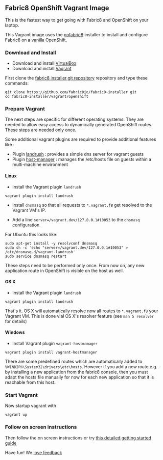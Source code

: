 ## Fabric8 OpenShift Vagrant Image

This is the fastest way to get going with Fabric8 and OpenShift on your laptop.

This Vagrant image uses the [gofabric8](https://github.com/fabric8io/gofabric8) installer to install and configure Fabric8 on a vanilla OpenShift.

### Download and Install

* Download and install [VirtualBox](https://www.virtualbox.org/wiki/Downloads)
* Download and install [Vagrant](http://www.vagrantup.com/downloads.html)

First clone the [fabric8 installer git repository](https://github.com/fabric8io/fabric8-installer) repository and type these commands:

```
git clone https://github.com/fabric8io/fabric8-installer.git
cd fabric8-installer/vagrant/openshift
```

### Prepare Vagrant

The next steps are specific for different operating systems. They are needed to allow easy access to
dynamically generated OpenShift routes. These steps are needed only once.

Some additional vagrant plugins are required to provide additional features like :
* Plugin [landrush](https://github.com/phinze/landrush) : provides a simple dns server for vagrant guests
* Plugin [host-manager](https://github.com/smdahlen/vagrant-hostmanager) : manages the /etc/hosts file on guests within a multi-machine environment

#### Linux

* Install the Vagrant plugin `landrush`

````
vagrant plugin install landrush
````

* Install `dnsmasq` so that all requests to `*.vagrant.f8` get resolved to the Vagrant VM's IP.

* Add a line `server=/vagrant.dev/127.0.0.1#10053` to the `dnsmasq` configuration.

For Ubuntu this looks like:

````
sudo apt-get install -y resolvconf dnsmasq
sudo sh -c 'echo "server=/vagrant.dev/127.0.0.1#10053" > /etc/dnsmasq.d/vagrant-landrush'
sudo service dnsmasq restart
````

These steps need to be performed only once. From now on, any new application route in OpenShift is visible on the host
as well.

#### OS X

* Install the Vagrant plugin `landrush`

````
vagrant plugin install landrush
````

That's it. OS X will automatically resolve now all routes to `*.vagrant.f8` your Vagrant VM. This is done vial OS X's resolver feature
(see `man 5 resolver` for details)

#### Windows

* Install Vagrant plugin `vagrant-hostmanager`

````
vagrant plugin install vagrant-hostmanager
````

There are some predefined routes which are automatically added to `%WINDIR%\System32\drivers\etc\hosts`. However if you
add a new route e.g. by installing a new application from the fabric8 console, then you must adapt the hosts file manually
for now for each new application so that it is reachable from this host.

### Start Vagrant

Now startup vagrant with

```
vagrant up
```

### Follow on screen instructions

Then follow the on screen instructions or try [this detailed getting started guide](http://fabric8.io/guide/getStartedVagrant.html)

Have fun! We [love feedback](http://fabric8.io/community/)
